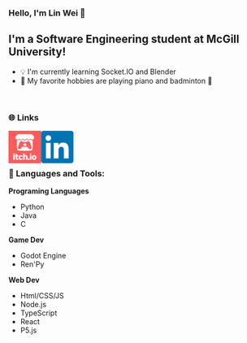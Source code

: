 ### Hello, I'm Lin Wei 👋

## I'm a Software Engineering student at McGill University!
- 💡 I'm currently learning Socket.IO and Blender
- 🎹 My favorite hobbies are playing piano and badminton 🏸

<br />

### 🌐 Links
[<img align = "left" alt = "Itch.io" width = "64px" src = "https://github.com/ElkCl0ner/ElkCl0ner/blob/main/images/itch-io_logo.png" />][Itch.io]
[<img align = "left" alt = "LinkedIn" height = "64px" src = "https://github.com/ElkCl0ner/ElkCl0ner/blob/main/images/LinkedIn_logo.png" />][LinkedIn]

<br />
<br />
<br />

### 🧰 Languages and Tools:

**Programing Languages**
- Python
- Java
- C

**Game Dev**
- Godot Engine
- Ren'Py

**Web Dev**
- Html/CSS/JS
- Node.js
- TypeScript
- React
- P5.js

[Itch.io]: https://elkcl0ner.itch.io
[LinkedIn]: https://www.linkedin.com/in/lin-wei-li-270937151/
